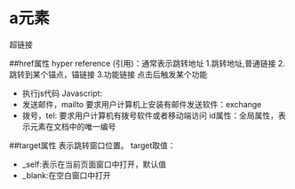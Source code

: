 # a元素
超链接

##href属性
hyper reference (引用)：通常表示跳转地址
1.跳转地址,普通链接
2.跳转到某个锚点，锚链接
3.功能链接
点击后触发某个功能
- 执行js代码  Javascript:
- 发送邮件，mailto
要求用户计算机上安装有邮件发送软件：exchange
- 拨号，tel:
要求用户计算机有拨号软件或者移动端访问
id属性：全局属性，表示元素在文档中的唯一编号

##target属性
表示跳转窗口位置。
target取值：
- _self:表示在当前页面窗口中打开，默认值
- _blank:在空白窗口中打开